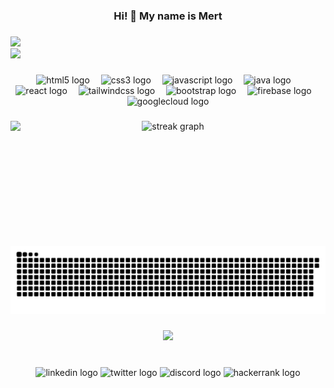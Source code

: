 <h3 align="center">Hi! 👋 My name is Mert</h3>

###

![](https://github-readme-stats.vercel.app/api?username=waldvoid&theme=highcontrast&hide_border=false&include_all_commits=true&count_private=true)<br/>
![](https://github-readme-streak-stats.herokuapp.com/?user=waldvoid&theme=highcontrast&hide_border=false)<br/>

###
<div align="center">
  <img src="https://cdn.jsdelivr.net/gh/devicons/devicon/icons/html5/html5-original.svg" height="40" alt="html5 logo"  />
  <img width="10" />
  <img src="https://cdn.jsdelivr.net/gh/devicons/devicon/icons/css3/css3-original.svg" height="40" alt="css3 logo"  />
  <img width="10" />
  <img src="https://cdn.jsdelivr.net/gh/devicons/devicon/icons/javascript/javascript-original.svg" height="40" alt="javascript logo"  />
  <img width="10" />
  <img src="https://cdn.jsdelivr.net/gh/devicons/devicon/icons/java/java-original.svg" height="40" alt="java logo"  />
  <img width="10" />
  <img src="https://cdn.jsdelivr.net/gh/devicons/devicon/icons/react/react-original.svg" height="40" alt="react logo"  />
  <img width="10" />
  <img src="https://cdn.jsdelivr.net/gh/devicons/devicon/icons/tailwindcss/tailwindcss-original-wordmark.svg" height="40" alt="tailwindcss logo"  />
  <img width="10" />
  <img src="https://cdn.jsdelivr.net/gh/devicons/devicon/icons/bootstrap/bootstrap-original.svg" height="40" alt="bootstrap logo"  />
  <img width="10" />
  <img src="https://cdn.jsdelivr.net/gh/devicons/devicon/icons/firebase/firebase-plain.svg" height="40" alt="firebase logo"  />
  <img width="10" />
  <img src="https://cdn.jsdelivr.net/gh/devicons/devicon/icons/googlecloud/googlecloud-original.svg" height="40" alt="googlecloud logo"  />
</div>

###

<img align="left" height="200" src="https://media.giphy.com/media/11KzOet1ElBDz2/giphy.gif"  />

###

<div align="center">
  <img src="https://streak-stats.demolab.com?user=waldvoid&locale=en&mode=weekly&theme=merko&hide_border=false&border_radius=5&order=3" height="150" alt="streak graph"  />
</div>

###

<br clear="both">

<img src="https://raw.githubusercontent.com/waldvoid/waldvoid/output/snake.svg" alt="Snake animation" />

###

<div align="center">
  <img src="https://profile-counter.glitch.me/waldvoid/count.svg?"  />
</div>

###

<br clear="both">

<div align="center">
  <img src="https://raw.githubusercontent.com/maurodesouza/profile-readme-generator/master/src/assets/icons/social/linkedin/default.svg" width="52" height="40" alt="linkedin logo"  />
  <img src="https://raw.githubusercontent.com/maurodesouza/profile-readme-generator/master/src/assets/icons/social/twitter/default.svg" width="52" height="40" alt="twitter logo"  />
  <img src="https://raw.githubusercontent.com/maurodesouza/profile-readme-generator/master/src/assets/icons/social/discord/default.svg" width="52" height="40" alt="discord logo"  />
  <img src="https://raw.githubusercontent.com/maurodesouza/profile-readme-generator/master/src/assets/icons/social/hackerrank/default.svg" width="52" height="40" alt="hackerrank logo"  />
</div>

###
